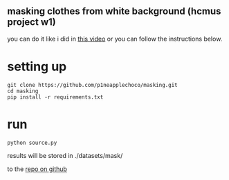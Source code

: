 ## masking clothes from white background (hcmus project w1)

you can do it like i did in [this video](https://youtu.be/3ifr5WcE-v4) or you can follow the instructions below.

# setting up

```
git clone https://github.com/p1neapplechoco/masking.git
cd masking
pip install -r requirements.txt
```

# run

```
python source.py
```

results will be stored in ./datasets/mask/

to the [repo on github](https://github.com/p1neapplechoco/masking)
